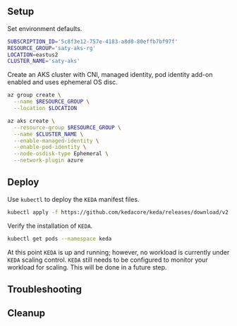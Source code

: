 ## Setup

Set environment defaults.

```sh
SUBSCRIPTION_ID='5c8f3e12-757e-4183-a8d0-80effb7bf97f'
RESOURCE_GROUP='saty-aks-rg'
LOCATION=eastus2
CLUSTER_NAME='saty-aks'
```

Create an AKS cluster with CNI, managed identity, pod identity add-on enabled and uses ephemeral OS disc. 

```sh
az group create \
  --name $RESOURCE_GROUP \
  --location $LOCATION

az aks create \
  --resource-group $RESOURCE_GROUP \
  --name $CLUSTER_NAME \
  --enable-managed-identity \
  --enable-pod-identity \
  --node-osdisk-type Ephemeral \
  --network-plugin azure
```


## Deploy

Use `kubectl` to deploy the `KEDA` manifest files.

```sh
kubectl apply -f https://github.com/kedacore/keda/releases/download/v2.2.0/keda-2.2.0.yaml
```

Verify the installation of `KEDA`.

```sh
kubectl get pods --namespace keda
```

At this point `KEDA` is up and running; however, no workload is currently under `KEDA` scaling control. `KEDA` still needs to be configured to monitor your workload for scaling. This will be done in a future step.

## Troubleshooting

## Cleanup